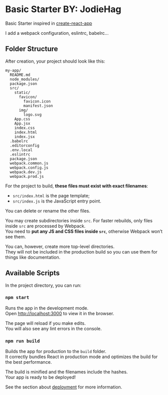 # Basic Starter BY: JodieHag

Basic Starter inspired in [create-react-app](https://github.com/facebookincubator/create-react-app/blob/master/README.md#getting-started)

I add a webpack configuration, eslintrc, babelrc...

## Folder Structure

After creation, your project should look like this:

```
my-app/
  README.md
  node_modules/
  package.json
  src/
    static/
      favicon/
        favicon.icon
        manifest.json
      img/
        logo.svg
    App.css
    App.jsx
    index.css
    index.html
    index.jsx
  .babelrc
  .editorconfig
  .env.local
  .eslintrc
  package.json
  webpack.common.js
  webpack.config.js
  webpack.dev.js
  webpack.prod.js
```

For the project to build, **these files must exist with exact filenames**:

* `src/index.html` is the page template;
* `src/index.js` is the JavaScript entry point.

You can delete or rename the other files.

You may create subdirectories inside `src`. For faster rebuilds, only files inside `src` are processed by Webpack.<br>
You need to **put any JS and CSS files inside `src`**, otherwise Webpack won’t see them.

You can, however, create more top-level directories.<br>
They will not be included in the production build so you can use them for things like documentation.

## Available Scripts

In the project directory, you can run:

### `npm start`

Runs the app in the development mode.<br>
Open [http://localhost:3000](http://localhost:3000) to view it in the browser.

The page will reload if you make edits.<br>
You will also see any lint errors in the console.

### `npm run build`

Builds the app for production to the `build` folder.<br>
It correctly bundles React in production mode and optimizes the build for the best performance.

The build is minified and the filenames include the hashes.<br>
Your app is ready to be deployed!

See the section about [deployment](#deployment) for more information.
